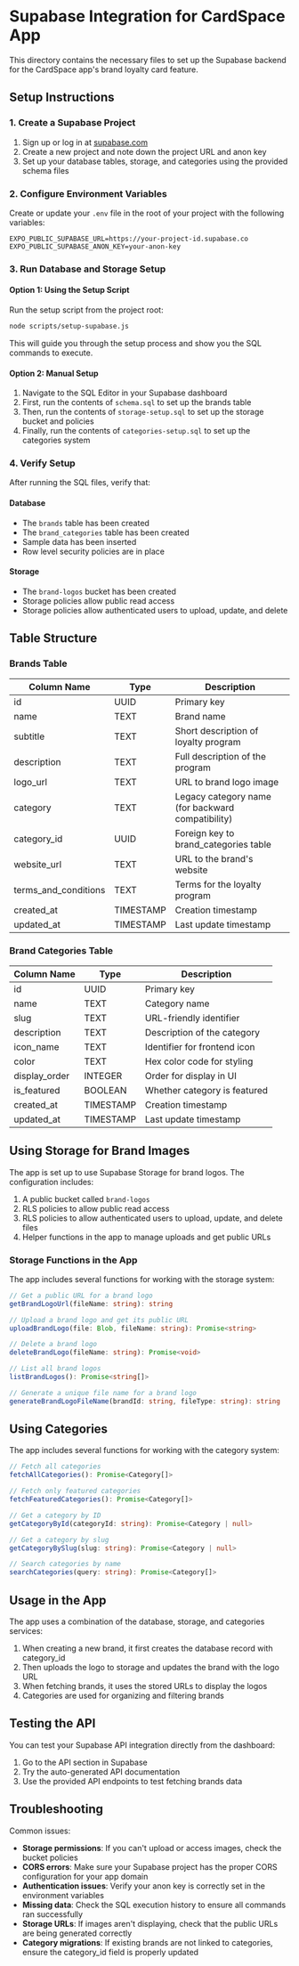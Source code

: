 # Supabase Integration for CardSpace App

This directory contains the necessary files to set up the Supabase backend for the CardSpace app's brand loyalty card feature.

## Setup Instructions

### 1. Create a Supabase Project

1. Sign up or log in at [supabase.com](https://supabase.com)
2. Create a new project and note down the project URL and anon key
3. Set up your database tables, storage, and categories using the provided schema files

### 2. Configure Environment Variables

Create or update your `.env` file in the root of your project with the following variables:

```
EXPO_PUBLIC_SUPABASE_URL=https://your-project-id.supabase.co
EXPO_PUBLIC_SUPABASE_ANON_KEY=your-anon-key
```

### 3. Run Database and Storage Setup

#### Option 1: Using the Setup Script

Run the setup script from the project root:

```bash
node scripts/setup-supabase.js
```

This will guide you through the setup process and show you the SQL commands to execute.

#### Option 2: Manual Setup

1. Navigate to the SQL Editor in your Supabase dashboard
2. First, run the contents of `schema.sql` to set up the brands table
3. Then, run the contents of `storage-setup.sql` to set up the storage bucket and policies
4. Finally, run the contents of `categories-setup.sql` to set up the categories system

### 4. Verify Setup

After running the SQL files, verify that:

#### Database
- The `brands` table has been created
- The `brand_categories` table has been created
- Sample data has been inserted
- Row level security policies are in place

#### Storage
- The `brand-logos` bucket has been created
- Storage policies allow public read access
- Storage policies allow authenticated users to upload, update, and delete

## Table Structure

### Brands Table

| Column Name | Type | Description |
|-------------|------|-------------|
| id | UUID | Primary key |
| name | TEXT | Brand name |
| subtitle | TEXT | Short description of loyalty program |
| description | TEXT | Full description of the program |
| logo_url | TEXT | URL to brand logo image |
| category | TEXT | Legacy category name (for backward compatibility) |
| category_id | UUID | Foreign key to brand_categories table |
| website_url | TEXT | URL to the brand's website |
| terms_and_conditions | TEXT | Terms for the loyalty program |
| created_at | TIMESTAMP | Creation timestamp |
| updated_at | TIMESTAMP | Last update timestamp |

### Brand Categories Table

| Column Name | Type | Description |
|-------------|------|-------------|
| id | UUID | Primary key |
| name | TEXT | Category name |
| slug | TEXT | URL-friendly identifier |
| description | TEXT | Description of the category |
| icon_name | TEXT | Identifier for frontend icon |
| color | TEXT | Hex color code for styling |
| display_order | INTEGER | Order for display in UI |
| is_featured | BOOLEAN | Whether category is featured |
| created_at | TIMESTAMP | Creation timestamp |
| updated_at | TIMESTAMP | Last update timestamp |

## Using Storage for Brand Images

The app is set up to use Supabase Storage for brand logos. The configuration includes:

1. A public bucket called `brand-logos`
2. RLS policies to allow public read access
3. RLS policies to allow authenticated users to upload, update, and delete files
4. Helper functions in the app to manage uploads and get public URLs

### Storage Functions in the App

The app includes several functions for working with the storage system:

```typescript
// Get a public URL for a brand logo
getBrandLogoUrl(fileName: string): string

// Upload a brand logo and get its public URL
uploadBrandLogo(file: Blob, fileName: string): Promise<string>

// Delete a brand logo
deleteBrandLogo(fileName: string): Promise<void>

// List all brand logos
listBrandLogos(): Promise<string[]>

// Generate a unique file name for a brand logo
generateBrandLogoFileName(brandId: string, fileType: string): string
```

## Using Categories

The app includes several functions for working with the category system:

```typescript
// Fetch all categories
fetchAllCategories(): Promise<Category[]>

// Fetch only featured categories
fetchFeaturedCategories(): Promise<Category[]>

// Get a category by ID
getCategoryById(categoryId: string): Promise<Category | null>

// Get a category by slug
getCategoryBySlug(slug: string): Promise<Category | null>

// Search categories by name
searchCategories(query: string): Promise<Category[]>
```

## Usage in the App

The app uses a combination of the database, storage, and categories services:

1. When creating a new brand, it first creates the database record with category_id
2. Then uploads the logo to storage and updates the brand with the logo URL
3. When fetching brands, it uses the stored URLs to display the logos
4. Categories are used for organizing and filtering brands

## Testing the API

You can test your Supabase API integration directly from the dashboard:
1. Go to the API section in Supabase
2. Try the auto-generated API documentation
3. Use the provided API endpoints to test fetching brands data

## Troubleshooting

Common issues:
- **Storage permissions**: If you can't upload or access images, check the bucket policies
- **CORS errors**: Make sure your Supabase project has the proper CORS configuration for your app domain
- **Authentication issues**: Verify your anon key is correctly set in the environment variables
- **Missing data**: Check the SQL execution history to ensure all commands ran successfully
- **Storage URLs**: If images aren't displaying, check that the public URLs are being generated correctly
- **Category migrations**: If existing brands are not linked to categories, ensure the category_id field is properly updated 